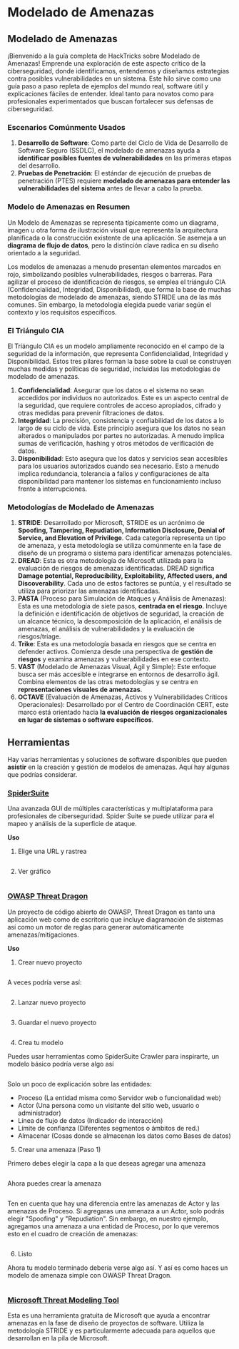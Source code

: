# Modelado de Amenazas

## Modelado de Amenazas

¡Bienvenido a la guía completa de HackTricks sobre Modelado de Amenazas! Emprende una exploración de este aspecto crítico de la ciberseguridad, donde identificamos, entendemos y diseñamos estrategias contra posibles vulnerabilidades en un sistema. Este hilo sirve como una guía paso a paso repleta de ejemplos del mundo real, software útil y explicaciones fáciles de entender. Ideal tanto para novatos como para profesionales experimentados que buscan fortalecer sus defensas de ciberseguridad.

### Escenarios Comúnmente Usados

1. **Desarrollo de Software**: Como parte del Ciclo de Vida de Desarrollo de Software Seguro (SSDLC), el modelado de amenazas ayuda a **identificar posibles fuentes de vulnerabilidades** en las primeras etapas del desarrollo.
2. **Pruebas de Penetración**: El estándar de ejecución de pruebas de penetración (PTES) requiere **modelado de amenazas para entender las vulnerabilidades del sistema** antes de llevar a cabo la prueba.

### Modelo de Amenazas en Resumen

Un Modelo de Amenazas se representa típicamente como un diagrama, imagen u otra forma de ilustración visual que representa la arquitectura planificada o la construcción existente de una aplicación. Se asemeja a un **diagrama de flujo de datos**, pero la distinción clave radica en su diseño orientado a la seguridad.

Los modelos de amenazas a menudo presentan elementos marcados en rojo, simbolizando posibles vulnerabilidades, riesgos o barreras. Para agilizar el proceso de identificación de riesgos, se emplea el triángulo CIA (Confidencialidad, Integridad, Disponibilidad), que forma la base de muchas metodologías de modelado de amenazas, siendo STRIDE una de las más comunes. Sin embargo, la metodología elegida puede variar según el contexto y los requisitos específicos.

### El Triángulo CIA

El Triángulo CIA es un modelo ampliamente reconocido en el campo de la seguridad de la información, que representa Confidencialidad, Integridad y Disponibilidad. Estos tres pilares forman la base sobre la cual se construyen muchas medidas y políticas de seguridad, incluidas las metodologías de modelado de amenazas.

1. **Confidencialidad**: Asegurar que los datos o el sistema no sean accedidos por individuos no autorizados. Este es un aspecto central de la seguridad, que requiere controles de acceso apropiados, cifrado y otras medidas para prevenir filtraciones de datos.
2. **Integridad**: La precisión, consistencia y confiabilidad de los datos a lo largo de su ciclo de vida. Este principio asegura que los datos no sean alterados o manipulados por partes no autorizadas. A menudo implica sumas de verificación, hashing y otros métodos de verificación de datos.
3. **Disponibilidad**: Esto asegura que los datos y servicios sean accesibles para los usuarios autorizados cuando sea necesario. Esto a menudo implica redundancia, tolerancia a fallos y configuraciones de alta disponibilidad para mantener los sistemas en funcionamiento incluso frente a interrupciones.

### Metodologías de Modelado de Amenazas

1. **STRIDE**: Desarrollado por Microsoft, STRIDE es un acrónimo de **Spoofing, Tampering, Repudiation, Information Disclosure, Denial of Service, and Elevation of Privilege**. Cada categoría representa un tipo de amenaza, y esta metodología se utiliza comúnmente en la fase de diseño de un programa o sistema para identificar amenazas potenciales.
2. **DREAD**: Esta es otra metodología de Microsoft utilizada para la evaluación de riesgos de amenazas identificadas. DREAD significa **Damage potential, Reproducibility, Exploitability, Affected users, and Discoverability**. Cada uno de estos factores se puntúa, y el resultado se utiliza para priorizar las amenazas identificadas.
3. **PASTA** (Proceso para Simulación de Ataques y Análisis de Amenazas): Esta es una metodología de siete pasos, **centrada en el riesgo**. Incluye la definición e identificación de objetivos de seguridad, la creación de un alcance técnico, la descomposición de la aplicación, el análisis de amenazas, el análisis de vulnerabilidades y la evaluación de riesgos/triage.
4. **Trike**: Esta es una metodología basada en riesgos que se centra en defender activos. Comienza desde una perspectiva de **gestión de riesgos** y examina amenazas y vulnerabilidades en ese contexto.
5. **VAST** (Modelado de Amenazas Visual, Ágil y Simple): Este enfoque busca ser más accesible e integrarse en entornos de desarrollo ágil. Combina elementos de las otras metodologías y se centra en **representaciones visuales de amenazas**.
6. **OCTAVE** (Evaluación de Amenazas, Activos y Vulnerabilidades Críticos Operacionales): Desarrollado por el Centro de Coordinación CERT, este marco está orientado hacia **la evaluación de riesgos organizacionales en lugar de sistemas o software específicos**.

## Herramientas

Hay varias herramientas y soluciones de software disponibles que pueden **asistir** en la creación y gestión de modelos de amenazas. Aquí hay algunas que podrías considerar.

### [SpiderSuite](https://github.com/3nock/SpiderSuite)

Una avanzada GUI de múltiples características y multiplataforma para profesionales de ciberseguridad. Spider Suite se puede utilizar para el mapeo y análisis de la superficie de ataque.

**Uso**

1. Elige una URL y rastrea

<figure><img src="../.gitbook/assets/threatmodel_spidersuite_1.png" alt=""><figcaption></figcaption></figure>

2. Ver gráfico

<figure><img src="../.gitbook/assets/threatmodel_spidersuite_2.png" alt=""><figcaption></figcaption></figure>

### [OWASP Threat Dragon](https://github.com/OWASP/threat-dragon/releases)

Un proyecto de código abierto de OWASP, Threat Dragon es tanto una aplicación web como de escritorio que incluye diagramación de sistemas así como un motor de reglas para generar automáticamente amenazas/mitigaciones.

**Uso**

1. Crear nuevo proyecto

<figure><img src="../.gitbook/assets/create_new_project_1.jpg" alt=""><figcaption></figcaption></figure>

A veces podría verse así:

<figure><img src="../.gitbook/assets/1_threatmodel_create_project.jpg" alt=""><figcaption></figcaption></figure>

2. Lanzar nuevo proyecto

<figure><img src="../.gitbook/assets/launch_new_project_2.jpg" alt=""><figcaption></figcaption></figure>

3. Guardar el nuevo proyecto

<figure><img src="../.gitbook/assets/save_new_project.jpg" alt=""><figcaption></figcaption></figure>

4. Crea tu modelo

Puedes usar herramientas como SpiderSuite Crawler para inspirarte, un modelo básico podría verse algo así

<figure><img src="../.gitbook/assets/0_basic_threat_model.jpg" alt=""><figcaption></figcaption></figure>

Solo un poco de explicación sobre las entidades:

* Proceso (La entidad misma como Servidor web o funcionalidad web)
* Actor (Una persona como un visitante del sitio web, usuario o administrador)
* Línea de flujo de datos (Indicador de interacción)
* Límite de confianza (Diferentes segmentos o ámbitos de red.)
* Almacenar (Cosas donde se almacenan los datos como Bases de datos)

5. Crear una amenaza (Paso 1)

Primero debes elegir la capa a la que deseas agregar una amenaza

<figure><img src="../.gitbook/assets/3_threatmodel_chose-threat-layer.jpg" alt=""><figcaption></figcaption></figure>

Ahora puedes crear la amenaza

<figure><img src="../.gitbook/assets/4_threatmodel_create-threat.jpg" alt=""><figcaption></figcaption></figure>

Ten en cuenta que hay una diferencia entre las amenazas de Actor y las amenazas de Proceso. Si agregaras una amenaza a un Actor, solo podrás elegir "Spoofing" y "Repudiation". Sin embargo, en nuestro ejemplo, agregamos una amenaza a una entidad de Proceso, por lo que veremos esto en el cuadro de creación de amenazas:

<figure><img src="../.gitbook/assets/2_threatmodel_type-option.jpg" alt=""><figcaption></figcaption></figure>

6. Listo

Ahora tu modelo terminado debería verse algo así. Y así es como haces un modelo de amenaza simple con OWASP Threat Dragon.

<figure><img src="../.gitbook/assets/threat_model_finished.jpg" alt=""><figcaption></figcaption></figure>

### [Microsoft Threat Modeling Tool](https://aka.ms/threatmodelingtool)

Esta es una herramienta gratuita de Microsoft que ayuda a encontrar amenazas en la fase de diseño de proyectos de software. Utiliza la metodología STRIDE y es particularmente adecuada para aquellos que desarrollan en la pila de Microsoft.
